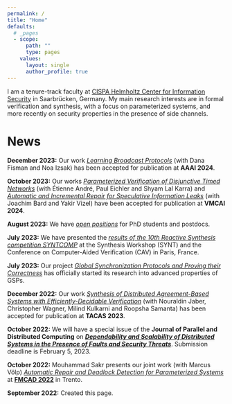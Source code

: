 ```yaml
---
permalink: /
title: "Home"
defaults:
  # _pages
  - scope:
      path: ""
      type: pages
    values:
      layout: single
      author_profile: true
---
```


I am a tenure-track faculty at [CISPA Helmholtz Center for Information Security](https://www.cispa.de) in Saarbrücken, Germany. My main research interests are in formal verification and synthesis, with a focus on parameterized systems, and more recently on security properties in the presence of side channels.

# News

**December 2023:** Our work [*Learning Broadcast Protocols*](https://arxiv.org/abs/2306.14284) (with Dana Fisman and Noa Izsak) has been accepted for publication at **AAAI 2024**.

**October 2023:** Our works [*Parameterized Verification of Disjunctive Timed Networks*](https://arxiv.org/abs/2305.07295) (with Étienne André, Paul Eichler and Shyam Lal Karra) and [*Automatic and Incremental Repair for Speculative Information Leaks*](https://arxiv.org/abs/2305.10092) (with Joachim Bard and Yakir Vizel) have been accepted for publication at **VMCAI 2024**.

**August 2023:** We have [*open positions*](/positions) for PhD students and postdocs.

**July 2023:** We have presented the [*results of the 10th Reactive Synthesis competition SYNTCOMP*](http://www.syntcomp.org/syntcomp-2023-results/) at the Synthesis Workshop (SYNT) and the Conference on Computer-Aided Verification (CAV) in Paris, France.

**July 2023:** Our project [*Global Synchronization Protocols and Proving their Correctness*](https://swenjacobs.github.io/research/#global-synchronization-protocols-and-proving-their-correctness) has officially started its research into advanced properties of GSPs.

**December 2022:** Our work [*Synthesis of Distributed Agreement-Based Systems with Efficiently-Decidable Verification*](https://doi.org/10.48550/arXiv.2208.12400) (with Nouraldin Jaber, Christopher Wagner, Milind Kulkarni and Roopsha Samanta) has been accepted for publication at **TACAS 2023**.

**October 2022:** We will have a special issue of the **Journal of Parallel and Distributed Computing** on [***Dependability and Scalability of Distributed Systems in the Presence of Faults and Security Threats***](https://www.sciencedirect.com/journal/journal-of-parallel-and-distributed-computing/about/forthcoming-special-issues#dependability-and-scalability-of-distributed-systems-in-the-presence-of-faults-and-security-threats). Submission deadline is February 5, 2023.

**October 2022:** Mouhammad Sakr presents our joint work (with Marcus Völp) [*Automatic Repair and Deadlock Detection for Parameterized Systems*](https://arxiv.org/abs/2111.03322) at [**FMCAD 2022**](https://fmcad.org/FMCAD22/accepted/) in Trento.

**September 2022:** Created this page.
